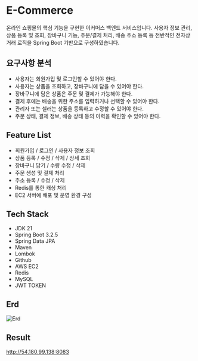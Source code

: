 # E-Commerce
온라인 쇼핑몰의 핵심 기능을 구현한 이커머스 백엔드 서비스입니다. 사용자 정보 관리, 상품 등록 및 조회, 장바구니 기능, 주문/결제 처리, 배송 주소 등록 등 전반적인 전자상거래 로직을 Spring Boot 기반으로 구성하였습니다.

## 요구사항 분석 
- 사용자는 회원가입 및 로그인할 수 있어야 한다.
- 사용자는 상품을 조회하고, 장바구니에 담을 수 있어야 한다.
- 장바구니에 담은 상품은 주문 및 결제가 가능해야 한다.
- 결제 후에는 배송을 위한 주소를 입력하거나 선택할 수 있어야 한다.
- 관리자 또는 셀러는 상품을 등록하고 수정할 수 있어야 한다.
- 주문 상태, 결제 정보, 배송 상태 등의 이력을 확인할 수 있어야 한다.

## Feature List   

- 회원가입 / 로그인 / 사용자 정보 조회
- 상품 등록 / 수정 / 삭제 / 상세 조회
- 장바구니 담기 / 수량 수정 / 삭제
- 주문 생성 및 결제 처리
- 주소 등록 / 수정 / 삭제
- Redis를 통한 캐싱 처리
- EC2 서버에 배포 및 운영 환경 구성  

## Tech Stack   

- JDK 21
- Spring Boot 3.2.5
- Spring Data JPA
- Maven
- Lombok
- Github
- AWS EC2
- Redis
- MySQL
- JWT TOKEN


## Erd
![Erd](https://github.com/user-attachments/assets/8f952ce6-4261-45ee-8a5c-d8c069b263d8)


## Result   
  http://54.180.99.138:8083
